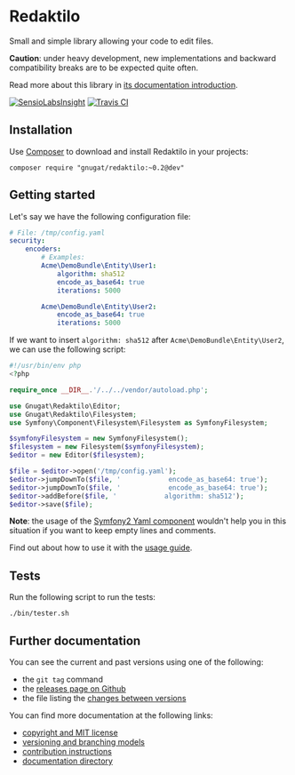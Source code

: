 # Redaktilo

Small and simple library allowing your code to edit files.

**Caution**: under heavy development, new implementations and backward
compatibility breaks are to be expected quite often.

Read more about this library in [its documentation introduction](doc/01-introduction.md).

[![SensioLabsInsight](https://insight.sensiolabs.com/projects/fbe2d89f-f64d-45c2-a680-bbafac4b0d08/big.png)](https://insight.sensiolabs.com/projects/fbe2d89f-f64d-45c2-a680-bbafac4b0d08)
[![Travis CI](https://travis-ci.org/gnugat/redaktilo.png)](https://travis-ci.org/gnugat/redaktilo)

## Installation

Use [Composer](http://getcomposer.org/) to download and install Redaktilo in
your projects:

    composer require "gnugat/redaktilo:~0.2@dev"

## Getting started

Let's say we have the following configuration file:

```yaml
# File: /tmp/config.yaml
security:
    encoders:
        # Examples:
        Acme\DemoBundle\Entity\User1:
            algorithm: sha512
            encode_as_base64: true
            iterations: 5000

        Acme\DemoBundle\Entity\User2:
            encode_as_base64: true
            iterations: 5000
```

If we want to insert `algorithm: sha512` after `Acme\DemoBundle\Entity\User2`,
we can use the following script:

```php
#!/usr/bin/env php
<?php

require_once __DIR__.'/../../vendor/autoload.php';

use Gnugat\Redaktilo\Editor;
use Gnugat\Redaktilo\Filesystem;
use Symfony\Component\Filesystem\Filesystem as SymfonyFilesystem;

$symfonyFilesystem = new SymfonyFilesystem();
$filesystem = new Filesystem($symfonyFilesystem);
$editor = new Editor($filesystem);

$file = $editor->open('/tmp/config.yaml');
$editor->jumpDownTo($file, '            encode_as_base64: true');
$editor->jumpDownTo($file, '            encode_as_base64: true');
$editor->addBefore($file, '            algorithm: sha512');
$editor->save($file);
```

**Note**: the usage of the
[Symfony2 Yaml component](http://symfony.com/doc/current/components/yaml/introduction.html)
wouldn't help you in this situation if you want to keep empty lines and
comments.

Find out about how to use it with the [usage guide](doc/usage/01-index.md).

## Tests

Run the following script to run the tests:

    ./bin/tester.sh

## Further documentation

You can see the current and past versions using one of the following:

* the `git tag` command
* the [releases page on Github](https://github.com/gnugat/redaktilo/releases)
* the file listing the [changes between versions](CHANGELOG.md)

You can find more documentation at the following links:

* [copyright and MIT license](LICENSE)
* [versioning and branching models](VERSIONING.md)
* [contribution instructions](CONTRIBUTING.md)
* [documentation directory](doc)
